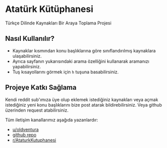 # Atatürk Kütüphanesi
Türkçe Dilinde Kaynakları Bir Araya Toplama Projesi

## Nasıl Kullanılır?

* Kaynaklar kısmından konu başlıklarına göre sınıflandırılmış kaynaklara ulaşabilirsiniz.  
* Ayrıca sayfanın yukarısındaki arama özelliğini kullanarak aramanızı yapabilirsiniz.
* Tuş kısayollarını görmek için `h` tuşuna basabilirsiniz.

## Projeye Katkı Sağlama

Kendi reddit sub'ımıza üye olup eklemek istediğiniz kaynakları veya açmak istediğiniz yeni konu başlıklarını bize post atarak bildirebilirsiniz. Veya github üzerinden request atabilirsiniz.

Tüm iletişim kanallarımız aşağıda yazanlardır:

- [u/oldventura](https://reddit.com/user/oldventura)  
- [github repo](https://github.com/oldventura/AtaturkKutuphanesi)  
- [r/AtaturkKutuphanesi](https://reddit.com/r/AtaturkKutuphanesi)  